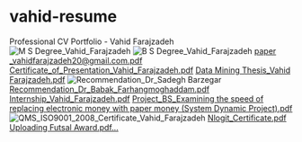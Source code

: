 # vahid-resume
Professional CV Portfolio - Vahid Farajzadeh
![M S  Degree_Vahid_Farajzadeh](https://github.com/user-attachments/assets/668c0c6f-b16e-4f84-a2f7-b60e4ee95c94)
![B S  Degree_Vahid_Farajzadeh](https://github.com/user-attachments/assets/ef9bfa9b-7694-4ac7-a59b-7c5d668ef546)
[paper _vahidfarajzadeh20@gmail.com.pdf](https://github.com/user-attachments/files/22663850/paper._vahidfarajzadeh20%40gmail.com.pdf)
[Certificate_of_Presentation_Vahid_Farajzadeh.pdf](https://github.com/user-attachments/files/22664355/Certificate_of_Presentation_Vahid_Farajzadeh.pdf)
[Data Mining Thesis_Vahid Farajzadeh.pdf](https://github.com/user-attachments/files/22664371/Data.Mining.Thesis_Vahid.Farajzadeh.pdf)
![Recommendation_Dr_Sadegh Barzegar](https://github.com/user-attachments/assets/b59e2776-60d4-408e-8fd1-bbbc0a8c9451)
[Recommendation_Dr_Babak_Farhangmoghaddam.pdf](https://github.com/user-attachments/files/22665162/Recommendation_Dr_Babak_Farhangmoghaddam.pdf)
[Internship_Vahid_Farajzadeh.pdf](https://github.com/user-attachments/files/22664631/Internship_Vahid_Farajzadeh.pdf)
[Project_BS_Examining the speed of replacing electronic money with paper money (System Dynamic Project).pdf](https://github.com/user-attachments/files/22664645/Project_BS_Examining.the.speed.of.replacing.electronic.money.with.paper.money.System.Dynamic.Project.pdf)
![QMS_ISO9001_2008_Certificate_Vahid_Farajzadeh](https://github.com/user-attachments/assets/73dbb3c1-b0c7-4cc9-bd1c-8ee4ff6eaf8e)
[Nlogit_Certificate.pdf](https://github.com/user-attachments/files/22665837/Nlogit_Certificate.pdf)
[Uploading Futsal Award.pdf…]()

